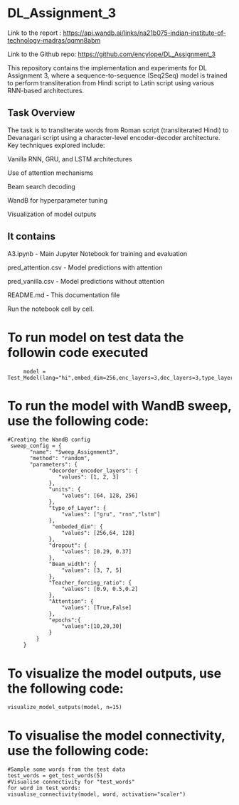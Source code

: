 # DL_Assignment_3
Link to the report : https://api.wandb.ai/links/na21b075-indian-institute-of-technology-madras/qqmn8abm

Link to the Github repo: https://github.com/encylope/DL_Assignment_3

This repository contains the implementation and experiments for DL Assignment 3, where a sequence-to-sequence (Seq2Seq) model is trained to perform transliteration from Hindi script to Latin script using various RNN-based architectures.
## Task Overview

The task is to transliterate words from Roman script (transliterated Hindi) to Devanagari script using a character-level encoder-decoder architecture. Key techniques explored include:

Vanilla RNN, GRU, and LSTM architectures

Use of attention mechanisms

Beam search decoding

WandB for hyperparameter tuning

Visualization of model outputs 

## It contains

A3.ipynb -	Main Jupyter Notebook for training and evaluation

pred_attention.csv	- Model predictions with attention

pred_vanilla.csv	- Model predictions without attention

README.md	- This documentation file

Run the notebook cell by cell.

# To run model on test data the followin code executed

         model = Test_Model(lang="hi",embed_dim=256,enc_layers=3,dec_layers=3,type_layer="lstm",units=256,dropout=0.2,attention=True)     
# To run the model with WandB sweep, use the following code:

    #Creating the WandB config
     sweep_config = {
           "name": "Sweep_Assignment3",
           "method": "random",
           "parameters": {
                 "decorder_encoder_layers": {
                    "values": [1, 2, 3]
                 },
                 "units": {
                     "values": [64, 128, 256]
                 },
                 "type_of_Layer": {
                     "values": ["gru", "rnn","lstm"]
                 },
                  "embeded_dim": {
                     "values": [256,64, 128]
                 },
                 "dropout": {
                     "values": [0.29, 0.37]
                 },
                 "Beam_width": {
                     "values": [3, 7, 5]
                 },
                 "Teacher_forcing_ratio": {
                     "values": [0.9, 0.5,0.2]
                 },
                 "Attention": {
                     "values": [True,False]
                 },
                 "epochs":{
                     "values":[10,20,30]
                 }
             }
         }
# To visualize the model outputs, use the following code:

    visualize_model_outputs(model, n=15)

# To visualise the model connectivity, use the following code:

    #Sample some words from the test data
    test_words = get_test_words(5)
    #Visualise connectivity for "test_words"
    for word in test_words:
    visualise_connectivity(model, word, activation="scaler")



